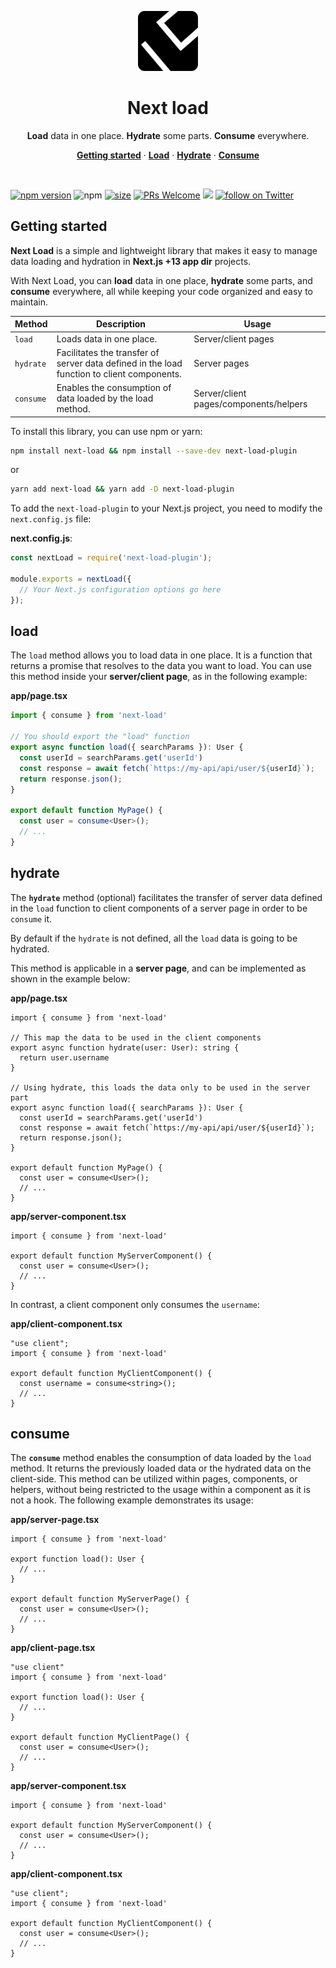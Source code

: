 <p align="center">
    <img src="./next-load-logo.svg" height="96">
    <h1 align="center">Next load</h1>
</p>

<p align="center">
  <b>Load</b> data in one place. <b>Hydrate</b> some parts. <b>Consume</b> everywhere.
</p>

<p align="center">
  <a href="#getting-started"><strong>Getting started</strong></a> ·
  <a href="#load"><strong>Load</strong></a> ·
  <a href="#hydrate"><strong>Hydrate</strong></a> ·
  <a href="#consume"><strong>Consume</strong></a>
</p>
<br/>

[![npm version](https://badge.fury.io/js/next-load.svg)](https://badge.fury.io/js/next-load)
![npm](https://img.shields.io/npm/dw/next-load)
[![size](https://img.shields.io/bundlephobia/minzip/next-load)](https://bundlephobia.com/package/next-load)
<a href="https://github.com/aralroca/next-load/actions?query=workflow%3ACI" alt="Tests status">
[![PRs Welcome](https://img.shields.io/badge/PRs-welcome-brightgreen.svg?style=flat-square)](https://github.com/aralroca/next-translate-plugin/blob/main/CONTRIBUTING.md)
<img src="https://github.com/aralroca/next-load/workflows/CI/badge.svg" /></a>
<a href="https://twitter.com/intent/follow?screen_name=aralroca">
<img src="https://img.shields.io/twitter/follow/aralroca?style=social&logo=twitter"
            alt="follow on Twitter"></a>

## Getting started

**Next Load** is a simple and lightweight library that makes it easy to manage data loading and hydration in **Next.js +13 app dir** projects.

With Next Load, you can **load** data in one place, **hydrate** some parts, and **consume** everywhere, all while keeping your code organized and easy to maintain.

| Method  | Description                                                        | Usage                             |
|---------|--------------------------------------------------------------------|-----------------------------------|
| `load`    | Loads data in one place.                                           | Server/client pages|
| `hydrate` | Facilitates the transfer of server data defined in the load function to client components. | Server pages                       |
| `consume` | Enables the consumption of data loaded by the load method.         | Server/client pages/components/helpers    |

To install this library, you can use npm or yarn:

```bash
npm install next-load && npm install --save-dev next-load-plugin
```

or

```bash
yarn add next-load && yarn add -D next-load-plugin
```

To add the `next-load-plugin` to your Next.js project, you need to modify the `next.config.js` file:

**next.config.js**:
```js
const nextLoad = require('next-load-plugin');

module.exports = nextLoad({
  // Your Next.js configuration options go here
});
```

## load

The `load` method allows you to load data in one place. It is a function that returns a promise that resolves to the data you want to load. You can use this method inside your **server/client page**, as in the following example:

**app/page.tsx**
```ts
import { consume } from 'next-load'

// You should export the "load" function
export async function load({ searchParams }): User {
  const userId = searchParams.get('userId')
  const response = await fetch(`https://my-api/api/user/${userId}`);
  return response.json();
}

export default function MyPage() {
  const user = consume<User>();
  // ...
}
```

## hydrate

The **`hydrate`** method (optional) facilitates the transfer of server data defined in the `load` function to client components of a server page in order to be `consume` it.

By default if the `hydrate` is not defined, all the `load` data is going to be hydrated.


This method is applicable in a **server page**, and can be implemented as shown in the example below:

**app/page.tsx**
```tsx
import { consume } from 'next-load'

// This map the data to be used in the client components
export async function hydrate(user: User): string {
  return user.username
}

// Using hydrate, this loads the data only to be used in the server part
export async function load({ searchParams }): User {
  const userId = searchParams.get('userId')
  const response = await fetch(`https://my-api/api/user/${userId}`);
  return response.json();
}

export default function MyPage() {
  const user = consume<User>();
  // ...
}
```

**app/server-component.tsx**
```tsx
import { consume } from 'next-load'

export default function MyServerComponent() {
  const user = consume<User>();
  // ...
}
```

In contrast, a client component only consumes the `username`:


**app/client-component.tsx**
```tsx
"use client";
import { consume } from 'next-load'

export default function MyClientComponent() {
  const username = consume<string>();
  // ...
}
```

## consume

The **`consume`** method enables the consumption of data loaded by the `load` method. It returns the previously loaded data or the hydrated data on the client-side. This method can be utilized within pages, components, or helpers, without being restricted to the usage within a component as it is not a hook. The following example demonstrates its usage:

**app/server-page.tsx**
```tsx
import { consume } from 'next-load'

export function load(): User {
  // ...
}

export default function MyServerPage() {
  const user = consume<User>();
  // ...
}
```

**app/client-page.tsx**
```tsx
"use client"
import { consume } from 'next-load'

export function load(): User {
  // ...
}

export default function MyClientPage() {
  const user = consume<User>();
  // ...
}
```

**app/server-component.tsx**
```tsx
import { consume } from 'next-load'

export default function MyServerComponent() {
  const user = consume<User>();
  // ...
}
```

**app/client-component.tsx**
```tsx
"use client";
import { consume } from 'next-load'

export default function MyClientComponent() {
  const user = consume<User>();
  // ...
}
```